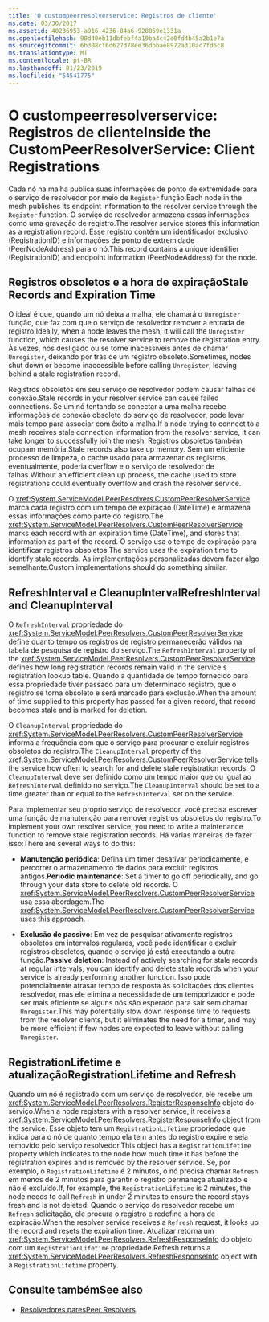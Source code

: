 ```yaml
---
title: 'O custompeerresolverservice: Registros de cliente'
ms.date: 03/30/2017
ms.assetid: 40236953-a916-4236-84a6-928859e1331a
ms.openlocfilehash: 90d40eb11dbfebf4a19ba4c42e0fd4b45a2b1e7a
ms.sourcegitcommit: 6b308cf6d627d78ee36dbbae8972a310ac7fd6c8
ms.translationtype: MT
ms.contentlocale: pt-BR
ms.lasthandoff: 01/23/2019
ms.locfileid: "54541775"
---
```

# <a name="inside-the-custompeerresolverservice-client-registrations"></a><span data-ttu-id="ec3c0-102">O custompeerresolverservice: Registros de cliente</span><span class="sxs-lookup"><span data-stu-id="ec3c0-102">Inside the CustomPeerResolverService: Client Registrations</span></span>
<span data-ttu-id="ec3c0-103">Cada nó na malha publica suas informações de ponto de extremidade para o serviço de resolvedor por meio de `Register` função.</span><span class="sxs-lookup"><span data-stu-id="ec3c0-103">Each node in the mesh publishes its endpoint information to the resolver service through the `Register` function.</span></span> <span data-ttu-id="ec3c0-104">O serviço de resolvedor armazena essas informações como uma gravação de registro.</span><span class="sxs-lookup"><span data-stu-id="ec3c0-104">The resolver service stores this information as a registration record.</span></span> <span data-ttu-id="ec3c0-105">Esse registro contém um identificador exclusivo (RegistrationID) e informações de ponto de extremidade (PeerNodeAddress) para o nó.</span><span class="sxs-lookup"><span data-stu-id="ec3c0-105">This record contains a unique identifier (RegistrationID) and endpoint information (PeerNodeAddress) for the node.</span></span>  
  
## <a name="stale-records-and-expiration-time"></a><span data-ttu-id="ec3c0-106">Registros obsoletos e a hora de expiração</span><span class="sxs-lookup"><span data-stu-id="ec3c0-106">Stale Records and Expiration Time</span></span>  
 <span data-ttu-id="ec3c0-107">O ideal é que, quando um nó deixa a malha, ele chamará o `Unregister` função, que faz com que o serviço de resolvedor remover a entrada de registro.</span><span class="sxs-lookup"><span data-stu-id="ec3c0-107">Ideally, when a node leaves the mesh, it will call the `Unregister` function, which causes the resolver service to remove the registration entry.</span></span> <span data-ttu-id="ec3c0-108">Às vezes, nós desligado ou se torne inacessíveis antes de chamar `Unregister`, deixando por trás de um registro obsoleto.</span><span class="sxs-lookup"><span data-stu-id="ec3c0-108">Sometimes, nodes shut down or become inaccessible before calling `Unregister`, leaving behind a stale registration record.</span></span>  
  
 <span data-ttu-id="ec3c0-109">Registros obsoletos em seu serviço de resolvedor podem causar falhas de conexão.</span><span class="sxs-lookup"><span data-stu-id="ec3c0-109">Stale records in your resolver service can cause failed connections.</span></span> <span data-ttu-id="ec3c0-110">Se um nó tentando se conectar a uma malha recebe informações de conexão obsoleto do serviço de resolvedor, pode levar mais tempo para associar com êxito a malha.</span><span class="sxs-lookup"><span data-stu-id="ec3c0-110">If a node trying to connect to a mesh receives stale connection information from the resolver service, it can take longer to successfully join the mesh.</span></span> <span data-ttu-id="ec3c0-111">Registros obsoletos também ocupam memória.</span><span class="sxs-lookup"><span data-stu-id="ec3c0-111">Stale records also take up memory.</span></span> <span data-ttu-id="ec3c0-112">Sem um eficiente processo de limpeza, o cache usado para armazenar os registros, eventualmente, poderia overflow e o serviço de resolvedor de falhas.</span><span class="sxs-lookup"><span data-stu-id="ec3c0-112">Without an efficient clean up process, the cache used to store registrations could eventually overflow and crash the resolver service.</span></span>  
  
 <span data-ttu-id="ec3c0-113">O <xref:System.ServiceModel.PeerResolvers.CustomPeerResolverService> marca cada registro com um tempo de expiração (DateTime) e armazena essas informações como parte do registro.</span><span class="sxs-lookup"><span data-stu-id="ec3c0-113">The <xref:System.ServiceModel.PeerResolvers.CustomPeerResolverService> marks each record with an expiration time (DateTime), and stores that information as part of the record.</span></span> <span data-ttu-id="ec3c0-114">O serviço usa o tempo de expiração para identificar registros obsoletos.</span><span class="sxs-lookup"><span data-stu-id="ec3c0-114">The service uses the expiration time to identify stale records.</span></span> <span data-ttu-id="ec3c0-115">As implementações personalizadas devem fazer algo semelhante.</span><span class="sxs-lookup"><span data-stu-id="ec3c0-115">Custom implementations should do something similar.</span></span>  
  
## <a name="refreshinterval-and-cleanupinterval"></a><span data-ttu-id="ec3c0-116">RefreshInterval e CleanupInterval</span><span class="sxs-lookup"><span data-stu-id="ec3c0-116">RefreshInterval and CleanupInterval</span></span>  
 <span data-ttu-id="ec3c0-117">O `RefreshInterval` propriedade do <xref:System.ServiceModel.PeerResolvers.CustomPeerResolverService> define quanto tempo os registros de registro permanecerão válidos na tabela de pesquisa de registro do serviço.</span><span class="sxs-lookup"><span data-stu-id="ec3c0-117">The `RefreshInterval` property of the <xref:System.ServiceModel.PeerResolvers.CustomPeerResolverService> defines how long registration records remain valid in the service's registration lookup table.</span></span> <span data-ttu-id="ec3c0-118">Quando a quantidade de tempo fornecido para essa propriedade tiver passado para um determinado registro, que o registro se torna obsoleto e será marcado para exclusão.</span><span class="sxs-lookup"><span data-stu-id="ec3c0-118">When the amount of time supplied to this property has passed for a given record, that record becomes stale and is marked for deletion.</span></span>  
  
 <span data-ttu-id="ec3c0-119">O `CleanupInterval` propriedade do <xref:System.ServiceModel.PeerResolvers.CustomPeerResolverService> informa a frequência com que o serviço para procurar e excluir registros obsoletos do registro.</span><span class="sxs-lookup"><span data-stu-id="ec3c0-119">The `CleanupInterval` property of the <xref:System.ServiceModel.PeerResolvers.CustomPeerResolverService> tells the service how often to search for and delete stale registration records.</span></span> <span data-ttu-id="ec3c0-120">O `CleanupInterval` deve ser definido como um tempo maior que ou igual ao `RefreshInterval` definido no serviço.</span><span class="sxs-lookup"><span data-stu-id="ec3c0-120">The `CleanupInterval` should be set to a time greater than or equal to the `RefreshInterval` set on the service.</span></span>  
  
 <span data-ttu-id="ec3c0-121">Para implementar seu próprio serviço de resolvedor, você precisa escrever uma função de manutenção para remover registros obsoletos do registro.</span><span class="sxs-lookup"><span data-stu-id="ec3c0-121">To implement your own resolver service, you need to write a maintenance function to remove stale registration records.</span></span> <span data-ttu-id="ec3c0-122">Há várias maneiras de fazer isso:</span><span class="sxs-lookup"><span data-stu-id="ec3c0-122">There are several ways to do this:</span></span>  
  
-   <span data-ttu-id="ec3c0-123">**Manutenção periódica**: Defina um timer desativar periodicamente, e percorrer o armazenamento de dados para excluir registros antigos.</span><span class="sxs-lookup"><span data-stu-id="ec3c0-123">**Periodic maintenance**: Set a timer to go off periodically, and go through your data store to delete old records.</span></span> <span data-ttu-id="ec3c0-124">O <xref:System.ServiceModel.PeerResolvers.CustomPeerResolverService> usa essa abordagem.</span><span class="sxs-lookup"><span data-stu-id="ec3c0-124">The <xref:System.ServiceModel.PeerResolvers.CustomPeerResolverService> uses this approach.</span></span>  
  
-   <span data-ttu-id="ec3c0-125">**Exclusão de passivo**: Em vez de pesquisar ativamente registros obsoletos em intervalos regulares, você pode identificar e excluir registros obsoletos, quando o serviço já está executando a outra função.</span><span class="sxs-lookup"><span data-stu-id="ec3c0-125">**Passive deletion**: Instead of actively searching for stale records at regular intervals, you can identify and delete stale records when your service is already performing another function.</span></span> <span data-ttu-id="ec3c0-126">Isso pode potencialmente atrasar tempo de resposta às solicitações dos clientes resolvedor, mas ele elimina a necessidade de um temporizador e pode ser mais eficiente se alguns nós são esperado para sair sem chamar `Unregister`.</span><span class="sxs-lookup"><span data-stu-id="ec3c0-126">This may potentially slow down response time to requests from the resolver clients, but it eliminates the need for a timer, and may be more efficient if few nodes are expected to leave without calling `Unregister`.</span></span>  
  
## <a name="registrationlifetime-and-refresh"></a><span data-ttu-id="ec3c0-127">RegistrationLifetime e atualização</span><span class="sxs-lookup"><span data-stu-id="ec3c0-127">RegistrationLifetime and Refresh</span></span>  
 <span data-ttu-id="ec3c0-128">Quando um nó é registrado com um serviço de resolvedor, ele recebe um <xref:System.ServiceModel.PeerResolvers.RegisterResponseInfo> objeto do serviço.</span><span class="sxs-lookup"><span data-stu-id="ec3c0-128">When a node registers with a resolver service, it receives a <xref:System.ServiceModel.PeerResolvers.RegisterResponseInfo> object from the service.</span></span> <span data-ttu-id="ec3c0-129">Esse objeto tem um `RegistrationLifetime` propriedade que indica para o nó de quanto tempo ela tem antes do registro expire e seja removido pelo serviço resolvedor.</span><span class="sxs-lookup"><span data-stu-id="ec3c0-129">This object has a `RegistrationLifetime` property which indicates to the node how much time it has before the registration expires and is removed by the resolver service.</span></span> <span data-ttu-id="ec3c0-130">Se, por exemplo, o `RegistrationLifetime` é 2 minutos, o nó precisa chamar `Refresh` em menos de 2 minutos para garantir o registro permaneça atualizado e não é excluído.</span><span class="sxs-lookup"><span data-stu-id="ec3c0-130">If, for example, the `RegistrationLifetime` is 2 minutes, the node needs to call `Refresh` in under 2 minutes to ensure the record stays fresh and is not deleted.</span></span> <span data-ttu-id="ec3c0-131">Quando o serviço de resolvedor recebe um `Refresh` solicitação, ele procura o registro e redefine a hora de expiração.</span><span class="sxs-lookup"><span data-stu-id="ec3c0-131">When the resolver service receives a `Refresh` request, it looks up the record and resets the expiration time.</span></span> <span data-ttu-id="ec3c0-132">Atualizar retorna um <xref:System.ServiceModel.PeerResolvers.RefreshResponseInfo> do objeto com um `RegistrationLifetime` propriedade.</span><span class="sxs-lookup"><span data-stu-id="ec3c0-132">Refresh returns a <xref:System.ServiceModel.PeerResolvers.RefreshResponseInfo> object with a `RegistrationLifetime` property.</span></span>  
  
## <a name="see-also"></a><span data-ttu-id="ec3c0-133">Consulte também</span><span class="sxs-lookup"><span data-stu-id="ec3c0-133">See also</span></span>
- [<span data-ttu-id="ec3c0-134">Resolvedores pares</span><span class="sxs-lookup"><span data-stu-id="ec3c0-134">Peer Resolvers</span></span>](../../../../docs/framework/wcf/feature-details/peer-resolvers.md)
